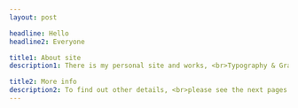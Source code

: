```yaml
---
layout: post

headline: Hello
headline2: Everyone

title1: About site
description1: There is my personal site and works, <br>Typography & Graphic Design

title2: More info
description2: To find out other details, <br>please see the next pages
---
```

